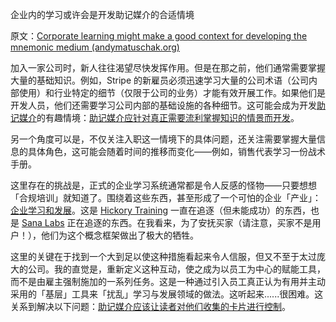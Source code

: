 企业内的学习或许会是开发助记媒介的合适情境

原文：[Corporate learning might make a good context for developing the mnemonic medium (andymatuschak.org)](https://notes.andymatuschak.org/z2mEHqQduqYFYoPL7pXmvW6mmLeMZ7515W5s)

加入一家公司时，新人往往渴望尽快发挥作用。但是在那之前，他们通常需要掌握大量的基础知识。例如，Stripe 的新雇员必须迅速学习大量的公司术语（公司内部使用）和行业特定的细节（仅限于公司的业务）才能有效开展工作。如果他们是开发人员，他们还需要学习公司内部的基础设施的各种细节。这可能会成为开发[助记媒介](https://notes.andymatuschak.org/z4rRX3qwSSJRsEkdXKwH2shamgHNeRthrMLiF)的有趣情境：[助记媒介应针对真正需要流利掌握知识的情景而开发](https://notes.andymatuschak.org/zLVJdDJ7jahsFYfTRU7LKbxsMYdpZWUbKB6)。

另一个角度可以是，不仅关注入职这一情境下的具体问题，还关注需要掌握大量信息的具体角色，这可能会随着时间的推移而变化——例如，销售代表学习一份战术手册。

这里存在的挑战是，正式的企业学习系统通常都是令人反感的怪物——只要想想「合规培训」就知道了。围绕着这些东西，甚至形成了一个可怕的企业「产业」： [企业学习和发展](https://notes.andymatuschak.org/z4vEyun29stDLkcXKoTEVQ7nqgnzN17zGbh3i)。这是 [Hickory Training](https://notes.andymatuschak.org/z6KUuSL9EoVeQgnYmfmLiVBeaxrqqcn8qMsmG) 一直在追逐（但未能成功）的东西，也是 [Sana Labs](https://notes.andymatuschak.org/z4xUYCRTU7uUjZhafKD3jAcn5u5mHsDJwPMcc) 正在追逐的东西。在我看来，为了安抚买家（请注意，买家不是用户！），他们为这个概念框架做出了极大的牺牲。

这里的关键在于找到一个大到足以使这种措施看起来令人信服，但又不至于太过庞大的公司。我的直觉是，重新定义这种互动，使之成为以员工为中心的赋能工具，而不是由雇主强制施加的一系列任务。这是一种通过引入员工真正认为有用并主动采用的「基层」工具来「扰乱」学习与发展领域的做法。这听起来......很困难。这关系到解决以下问题：[助记媒介应该让读者对他们收集的卡片进行控制](https://notes.andymatuschak.org/z3XqmAYKcD411jZgBik9oyXgcrarXycADWVeh)。